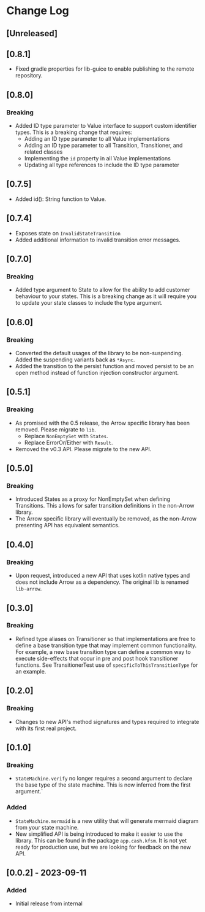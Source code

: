 # Change Log

## [Unreleased]

## [0.8.1]

* Fixed gradle properties for lib-guice to enable publishing to the remote repository.

## [0.8.0]

### Breaking

* Added ID type parameter to Value interface to support custom identifier types. This is a breaking change that requires:
  * Adding an ID type parameter to all Value implementations
  * Adding an ID type parameter to all Transition, Transitioner, and related classes
  * Implementing the `id` property in all Value implementations
  * Updating all type references to include the ID type parameter

## [0.7.5]

* Added id(): String function to Value.

## [0.7.4]

* Exposes state on `InvalidStateTransition`
* Added additional information to invalid transition error messages.

## [0.7.0]

### Breaking

* Added type argument to State to allow for the ability to add customer behaviour to your states. This is a breaking
  change as it will require you to update your state classes to include the type argument.

## [0.6.0]

### Breaking

* Converted the default usages of the library to be non-suspending. Added the suspending variants back as `*Async`.
* Added the transition to the persist function and moved persist to be an open method instead of function injection
  constructor argument.

## [0.5.1]

### Breaking

* As promised with the 0.5 release, the Arrow specific library has been removed. Please migrate to `lib`.
  * Replace `NonEmptySet` with `States`.
  * Replace ErrorOr/Either with `Result`.
* Removed the v0.3 API. Please migrate to the new API.

## [0.5.0]

### Breaking

* Introduced States as a proxy for NonEmptySet when defining Transitions. This allows for safer transition definitions
  in the non-Arrow library.
* The Arrow specific library will eventually be removed, as the non-Arrow presenting API has equivalent semantics.


## [0.4.0]

### Breaking

* Upon request, introduced a new API that uses kotlin native types and does not include Arrow as a dependency.
  The original lib is renamed `lib-arrow`.

## [0.3.0]

### Breaking

* Refined type aliases on Transitioner so that implementations are free to define a base transition type that may
  implement common functionality. For example, a new base transition type can define a common way to execute
  side-effects that occur in pre and post hook transitioner functions. See TransitionerTest use of 
  `specificToThisTransitionType` for an example.

## [0.2.0]

### Breaking

* Changes to new API's method signatures and types required to integrate with its first real project. 

## [0.1.0]

### Breaking

* `StateMachine.verify` no longer requires a second argument to declare the base type of the state machine. This is now
  inferred from the first argument.`

### Added

* `StateMachine.mermaid` is a new utility that will generate mermaid diagram from your state machine.
* New simplified API is being introduced to make it easier to use the library. This can be found in the package
  `app.cash.kfsm`. It is not yet ready for production use, but we are looking for feedback on the new API.


## [0.0.2] - 2023-09-11

### Added

* Initial release from internal

